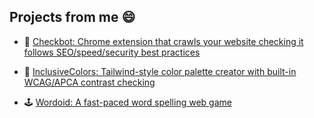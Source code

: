 ## Projects from me 😄

- 🤖 [Checkbot: Chrome extension that crawls your website checking it follows SEO/speed/security best practices](https://www.checkbot.io/)

- 🎨 [InclusiveColors: Tailwind-style color palette creator with built-in WCAG/APCA contrast checking](https://www.inclusivecolors.com/)

- 🕹️ [Wordoid: A fast-paced word spelling web game](https://seanwilson.itch.io/wordoid)

<!--
**seanw/seanw** is a ✨ _special_ ✨ repository because its `README.md` (this file) appears on your GitHub profile.

Here are some ideas to get you started:

- 🔭 I’m currently working on ...
- 🌱 I’m currently learning ...
- 👯 I’m looking to collaborate on ...
- 🤔 I’m looking for help with ...
- 💬 Ask me about ...
- 📫 How to reach me: ...
- 😄 Pronouns: ...
- ⚡ Fun fact: ...
-->

